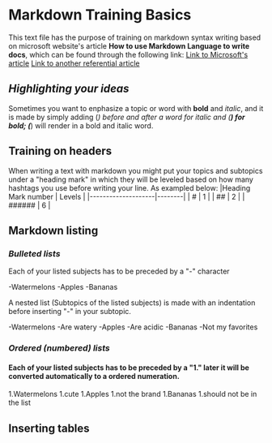 
# **Markdown  Training Basics**
This text file has the purpose of training on markdown syntax writing based on microsoft website's  article **How to use Markdown Language to write docs**, which can be found through the following link:
[Link to Microsoft's article](https://docs.microsoft.com/en-us/contribute/how-to-write-use-markdown)
[Link to another referential article](https://daringfireball.net/projects/markdown/syntax)

## ***Highlighting your ideas***
Sometimes you want to enphasize a topic or word with **bold** and *italic*, 
and it is made by simply adding (*) before and after a word for italic and (**) for bold; (***) will render in a bold and italic word. 


## **Training on headers**
When writing a text with markdown you might put your topics and subtopics under a "heading mark" in which they will be leveled based on how many hashtags you use before writing your line.
As exampled below:
|Heading Mark number | Levels |
|--------------------|--------|
|          #         |   1    |
|         ##         |   2    |
|       ######       |   6    |



## **Markdown listing**


### *Bulleted lists*
Each of your listed subjects has to be preceded by a "-" character

-Watermelons
-Apples
-Bananas


A nested list (Subtopics of the listed subjects) is made with an indentation before inserting "-" in your subtopic.

-Watermelons
 -Are watery
-Apples
 -Are acidic
-Bananas
 -Not my favorites

### *Ordered (numbered) lists*
#### Each of your listed subjects has to be preceded by a "1." later it will be converted automatically to a ordered numeration.

1.Watermelons
  1.cute
1.Apples
  1.not the brand
1.Bananas
  1.should not be in the list

## **Inserting tables**  



